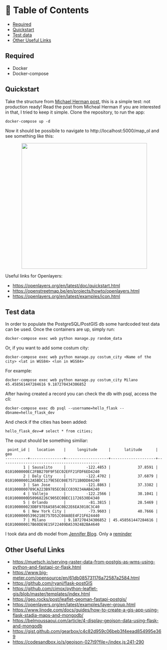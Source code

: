 # 🚩 Table of Contents
- [Required](#required)
- [Quickstart](#quickstart)
- [Test data](#test-data)
- [Other Useful Links](#other-useful-links)
## Required
* Docker
* Docker-compose

## Quickstart
Take the structure from [Michael Herman post](https://testdriven.io/blog/dockerizing-flask-with-postgres-gunicorn-and-nginx/), this is a simple test: not production ready! Read the post from Micheal Herman if you are interested in that, I tried to keep it simple.
Clone the repository, to run the app: 
```
docker-compose up -d
```
Now it should be possibile to navigate to http://localhost:5000/map_ol and see something like this:

<p align="center">
<img src="https://user-images.githubusercontent.com/79576081/172322299-5311ec66-a5d5-4f5c-812c-da6d19209e55.png" height="400">
</p>

Useful links for Openlayers:
* https://openlayers.org/en/latest/doc/quickstart.html
* https://openstreetmap.be/en/projects/howto/openlayers.html
* https://openlayers.org/en/latest/examples/icon.html

## Test data
In order to populate the PostgreSQL/PostGIS db some hardcoded test data can be used.
Once the containers are up, simply run:
```
docker-compose exec web python manage.py random_data
```
Or, if you want to add some costum city:
```
docker-compose exec web python manage.py costum_city <Name of the city> <lat in WGS84> <lon in WGS84>
```
For example:
```
docker-compose exec web python manage.py costum_city Milano 45.458561447284616 9.187270434306852
```
After having created a record you can check the db with psql, access the cli:
```
docker-compose exec db psql --username=hello_flask --dbname=hello_flask_dev
```
And check if the cities has been added:
```
hello_flask_dev=# select * from cities;
```
The ouput should be something similiar:
```
 point_id |   location    |     longitude     |      latitude      |                    geo
----------+---------------+-------------------+--------------------+--------------------------------------------
        1 | Sausalito     |         -122.4853 |            37.8591 | 0101000000EC2FBB270F9F5EC02EFF21FDF6ED4240
        2 | Daly City     |         -122.4702 |            37.6879 | 010100000012A5BDC1179E5EC08E75711B0DD84240
        3 | San Jose      |         -121.8863 |            37.3382 | 0101000000789CA223B9785EC0ECC039234AAB4240
        4 | Vallejo       |         -122.2566 |            38.1041 | 0101000000D50968226C905EC0BEC11726530D4340
        5 | Orlando       |          -81.3815 |            28.5469 | 010100000023DBF97E6A5854C0B22E6EA3018C3C40
        6 | New York City |          -73.9603 |            40.7666 | 01010000005396218E757D52C08A8EE4F21F624440
        7 | Milano        | 9.187270434306852 | 45.458561447284616 | 010100000017B60DE9E15F22409DA53924B2BA4640
```
I took data and db model from [Jennifer Blog](https://www.jennifergd.com/post/7/). Only a [reminder](https://stackoverflow.com/questions/9692962/flask-sqlalchemy-import-context-issue/9695045#9695045)

## Other Useful Links
* https://muetsch.io/serving-raster-data-from-postgis-as-wms-using-python-and-fastapi-or-flask.html
* https://www.big-meter.com/opensource/en/61db085731176a72587a2584.html
* https://github.com/ryanj/flask-postGIS
* https://github.com/cimox/python-leaflet-gis/blob/master/templates/index.html
* https://geo.rocks/post/leaflet-geoman-fastapi-postgis/
* https://openlayers.org/en/latest/examples/layer-group.html
* https://www.linode.com/docs/guides/how-to-create-a-gis-app-using-flask-stadia-maps-and-mongodb/
* https://belmoussaoui.com/article/4-display-geojson-data-using-flask-and-mongodb
* https://gist.github.com/gearbox/c4c82d959c06beb3f4eead854995e369
* https://codesandbox.io/s/geojson-027t9?file=/index.js:241-290


